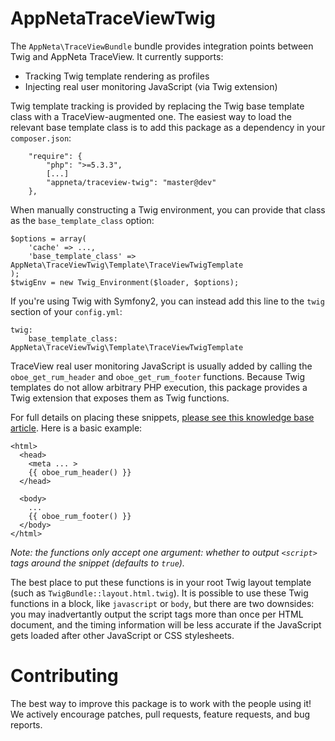 AppNetaTraceViewTwig
====================

The `AppNeta\TraceViewBundle` bundle provides integration points between Twig and
AppNeta TraceView. It currently supports:

- Tracking Twig template rendering as profiles
- Injecting real user monitoring JavaScript (via Twig extension)

Twig template tracking is provided by replacing the Twig base template class with
a TraceView-augmented one. The easiest way to load the relevant base template
class is to add this package as a dependency in your `composer.json`:
```
    "require": {
        "php": ">=5.3.3",
        [...]
        "appneta/traceview-twig": "master@dev"
    },
```

When manually constructing a Twig environment, you can provide that class as the
`base_template_class` option:
```
$options = array(
    'cache' => ...,
    'base_template_class' => AppNeta\TraceViewTwig\Template\TraceViewTwigTemplate
);
$twigEnv = new Twig_Environment($loader, $options);
```

If you're using Twig with Symfony2, you can instead add this line to the `twig`
section of your `config.yml`:
```
twig:
    base_template_class: AppNeta\TraceViewTwig\Template\TraceViewTwigTemplate
```

TraceView real user monitoring JavaScript is usually added by calling the
`oboe_get_rum_header` and `oboe_get_rum_footer` functions. Because Twig templates
do not allow arbitrary PHP execution, this package provides a Twig extension that
exposes them as Twig functions.

For full details on placing these snippets, [please see this knowledge base article](https://support.tv.appneta.com/support/solutions/articles/86401-php-rum). Here is a basic example:
```
<html>
  <head>
    <meta ... >
    {{ oboe_rum_header() }}
  </head>

  <body>
    ...
    {{ oboe_rum_footer() }}
  </body>
</html>
```
*Note: the functions only accept one argument: whether to output `<script>` tags
around the snippet (defaults to `true`).*

The best place to put these functions is in your root Twig layout template (such
as `TwigBundle::layout.html.twig`). It is possible to use these Twig functions
in a block, like `javascript` or `body`, but there are two downsides: you may
inadvertantly output the script tags more than once per HTML document, and the
timing information will be less accurate if the JavaScript gets loaded after other JavaScript or CSS stylesheets.

# Contributing

The best way to improve this package is to work with the people using it! We
actively encourage patches, pull requests, feature requests, and bug reports.
